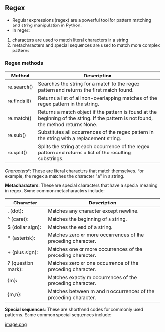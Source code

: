 ## Regex

- Regular expressions (regex) are a powerful tool for pattern matching and string manipulation in Python.
- In regex:

1. characters are used to match literal characters in a string
2. metacharacters and special sequences are used to match more complex patterns

### Regex methods

| Method       | Description                                                                                                                          |
| ------------ | ------------------------------------------------------------------------------------------------------------------------------------ |
| re.search()  | Searches the string for a match to the regex pattern and returns the first match found.                                              |
| re.findall() | Returns a list of all non-overlapping matches of the regex pattern in the string.                                                    |
| re.match()   | Returns a match object if the pattern is found at the beginning of the string. If the pattern is not found, the method returns None. |
| re.sub()     | Substitutes all occurrences of the regex pattern in the string with a replacement string.                                            |
| re.split()   | Splits the string at each occurrence of the regex pattern and returns a list of the resulting substrings.  

*Characters**: These are literal characters that match themselves.
For example, the regex **a** matches the character "a" in a string.

**Metacharacters**: These are special characters that have a special meaning in regex.
Some common metacharacters include:

| Character          | Description                                                     |
| ------------------ | --------------------------------------------------------------- |
| . (dot):           | Matches any character except newline.                           |
| ^ (caret):         | Matches the beginning of a string.                              |
| $ (dollar sign):   | Matches the end of a string.                                    |
| \* (asterisk):     | Matches zero or more occurrences of the preceding character.    |
| + (plus sign):     | Matches one or more occurrences of the preceding character.     |
| ? (question mark): | Matches zero or one occurrence of the preceding character.      |
| {m}:               | Matches exactly m occurrences of the preceding character.       |
| {m,n}:             | Matches between m and n occurrences of the preceding character. |

**Special sequences**: These are shorthand codes for commonly used patterns. Some common special sequences include:

[image.png](character_classes.png)